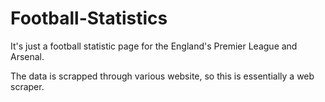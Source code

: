 # Football-Statistics

It's just a football statistic page for the England's Premier League and Arsenal.

The data is scrapped through various website, so this is essentially a web scraper.
